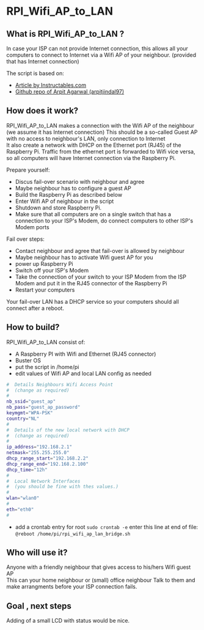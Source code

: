 # RPI_Wifi_AP_to_LAN

## What is RPI_Wifi_AP_to_LAN ?
In case your ISP can not provide Internet connection, this allows all your computers to connect to Internet via a Wifi AP of your neighbour. (provided that has Internet connection)

The script is based on:
*  [Article by Instructables.com](https://www.instructables.com/id/Share-WiFi-With-Ethernet-Port-on-a-Raspberry-Pi/)
*  [Github repo of Arpit Agarwal (arpitjindal97) ](https://github.com/arpitjindal97/raspbian-recipes)


## How does it work?
RPI_Wifi_AP_to_LAN makes a connection with the Wifi AP of the neighbour (we assume it has Internet connection)
This should be a so-called Guest AP with no access to neighbour's LAN, only connection to Internet  
It also create a network with DHCP on the Ethernet port (RJ45) of the Raspberry Pi.
Traffic from the ethernet port is forwarded to Wifi vice versa, so all computers will have Internet connection via the Raspberry Pi.

Prepare yourself:
* Discus fail-over scenario with neighbour and agree
* Maybe neighbour has to configure a guest AP 
* Build the Raspberry Pi as described below
* Enter Wifi AP of neighbour in the script
* Shutdown and store Raspberry Pi.
* Make sure that all computers are on a single switch that has a connection to your ISP's Modem, do connect computers to other ISP's Modem ports

Fail over steps:
* Contact neighbour and agree that fail-over is allowed by neighbour
* Maybe neighbour has to activate Wifi guest AP for you
* power up Raspberry Pi
* Switch off your ISP's Modem
* Take the connection of your switch to your ISP Modem from the ISP Modem and put it in the RJ45 connector of the Raspberry Pi
* Restart your computers 

Your fail-over LAN has a DHCP service so your computers should all connect after a reboot.

## How to build?
RPI_Wifi_AP_to_LAN consist of:
* A Raspberry PI with Wifi and Ethernet (RJ45 connector)
* Buster OS
* put the script in /home/pi 
* edit values of Wifi AP and local LAN config as needed
```bash
#  Details Neighbours Wifi Access Point
#  (change as required)
#
nb_ssid="guest_ap"
nb_pass="guest_ap_password"
keymgmt="WPA-PSK"
country="NL"
#
#  Details of the new local network with DHCP 
#  (change as required)
#
ip_address="192.168.2.1"
netmask="255.255.255.0"
dhcp_range_start="192.168.2.2"
dhcp_range_end="192.168.2.100"
dhcp_time="12h"
#
#  Local Network Interfaces
#  (you should be fine with thes values.)
# 
wlan="wlan0"
#
eth="eth0"
#
```

* add a crontab entry for root 
`sudo crontab -e`
enter this line at end of file:
`@reboot /home/pi/rpi_wifi_ap_lan_bridge.sh`

## Who will use it?
Anyone with a friendly neighbour that gives access to his/hers Wifi guest AP  
This can your home neighbour or (small) office neighbour
Talk to them and make arrangments before your ISP connection fails.

## Goal , next steps
Adding of a small LCD with status would be nice.